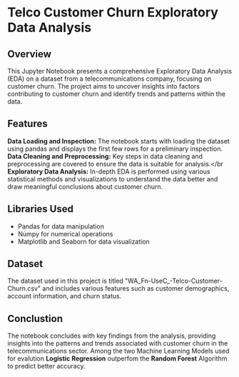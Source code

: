 # Telco Customer Churn Exploratory Data Analysis

## Overview
This Jupyter Notebook presents a comprehensive Exploratory Data Analysis (EDA) on a dataset from a telecommunications company, focusing on customer churn. The project aims to uncover insights into factors contributing to customer churn and identify trends and patterns within the data.

## Features
__Data Loading and Inspection:__ The notebook starts with loading the dataset using pandas and displays the first few rows for a preliminary inspection.</br>
__Data Cleaning and Preprocessing:__ Key steps in data cleaning and preprocessing are covered to ensure the data is suitable for analysis.</br
__Exploratory Data Analysis:__ In-depth EDA is performed using various statistical methods and visualizations to understand the data better and draw meaningful conclusions about customer churn.

## Libraries Used
* Pandas for data manipulation
* Numpy for numerical operations
* Matplotlib and Seaborn for data visualization

## Dataset
The dataset used in this project is titled "WA_Fn-UseC_-Telco-Customer-Churn.csv" and includes various features such as customer demographics, account information, and churn status.

## Conclustion 
The notebook concludes with key findings from the analysis, providing insights into the patterns and trends associated with customer churn in the telecommunications sector.
Among the two Machine Learning Models used for evalution __Logistic Regression__ outperfom the __Random Forest__ Algorithm to predict better accuracy.
